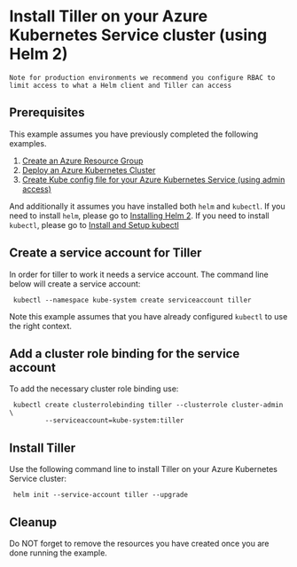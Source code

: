
# Install Tiller on your Azure Kubernetes Service cluster (using Helm 2)

```text
Note for production environments we recommend you configure RBAC to
limit access to what a Helm client and Tiller can access
```

## Prerequisites

This example assumes you have previously completed the following examples.

1. [Create an Azure Resource Group](../resourcegroup-create/README.md)
1. [Deploy an Azure Kubernetes Cluster](../aks-create/README.md)
1. [Create Kube config file for your Azure Kubernetes Service (using admin access)](../aks-create-kube-config/README.md)

And additionally it assumes you have installed both `helm` and `kubectl`. If you
need to install `helm`, please go to [Installing Helm 2](https://v2.helm.sh/docs/using_helm/#installing-helm).
If you need to install `kubectl`, please go to [Install and Setup kubectl](https://kubernetes.io/docs/tasks/tools/install-kubectl/)

## Create a service account for Tiller

In order for tiller to work it needs a service account. The command line below
will create a service account:

```shell
 kubectl --namespace kube-system create serviceaccount tiller
```

Note this example assumes that you have already configured `kubectl` to use the
right context.

## Add a cluster role binding for the service account

To add the necessary cluster role binding use:

```shell
 kubectl create clusterrolebinding tiller --clusterrole cluster-admin \
         --serviceaccount=kube-system:tiller
```

## Install Tiller

Use the following command line to install Tiller on your Azure Kubernetes Service
cluster:

```shell
 helm init --service-account tiller --upgrade
```

## Cleanup

Do NOT forget to remove the resources you have created once you are done running
the example.
